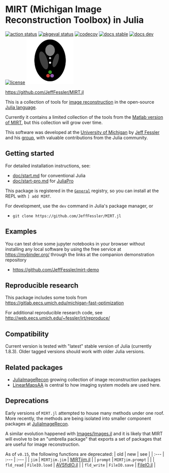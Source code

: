 # MIRT (Michigan Image Reconstruction Toolbox) in Julia

[![action status][action-img]][action-url]
[![pkgeval status][pkgeval-img]][pkgeval-url]
[![codecov][codecov-img]][codecov-url]
[![docs stable][docs-stable-img]][docs-stable-url]
[![docs dev][docs-dev-img]][docs-dev-url]
[![license][license-img]][license-url]
<img src="deps/mirt-logo.svg" alt="MIRTlogo" width="150"/>

https://github.com/JeffFessler/MIRT.jl

This is a collection of tools for
[image reconstruction](https://en.wikipedia.org/wiki/Iterative_reconstruction)
in the open-source
[Julia language](https://julialang.org/).

Currently it contains a limited
collection of the tools from the
[Matlab version of MIRT](https://github.com/JeffFessler/mirt),
but this collection will grow over time.

This software was developed at the
[University of Michigan](https://umich.edu/)
by
[Jeff Fessler](http://web.eecs.umich.edu/~fessler)
and his
[group](http://web.eecs.umich.edu/~fessler/group),
with valuable contributions from the Julia community.


## Getting started

For detailed installation instructions, see:
- [doc/start.md](https://github.com/JeffFessler/MIRT.jl/blob/main/doc/start.md)
for conventional Julia
- [doc/start-pro.md](https://github.com/JeffFessler/MIRT.jl/blob/main/doc/start-pro.md)
for
[JuliaPro](https://juliacomputing.com/products/juliapro.html)

This package is registered in the
[`General`](https://github.com/JuliaRegistries/General) registry,
so you can install at the REPL with `] add MIRT`.

For development,
use the `dev` command in Julia's package manager,
or
* `git clone https://github.com/JeffFessler/MIRT.jl`


## Examples

You can test drive some jupyter notebooks in your browser
without installing any local software
by using the free service at
https://mybinder.org/
through the links at the companion demonstration repository
* https://github.com/JeffFessler/mirt-demo


## Reproducible research

This package includes some tools from
https://gitlab.eecs.umich.edu/michigan-fast-optimization

For additional reproducible research code, see
http://web.eecs.umich.edu/~fessler/irt/reproduce/


## Compatibility

Current version is tested with "latest" stable version of Julia
(currently 1.8.3).
Older tagged versions should work with older Julia versions.


## Related packages

* [JuliaImageRecon](https://github.com/JuliaImageRecon)
  growing collection of image reconstruction packages
* [LinearMapsAA](https://github.com/JeffFessler/LinearMapsAA.jl)
  is central to how imaging system models are used here.


## Deprecations

Early versions of `MIRT.jl`
attempted to house many methods
under one roof.
More recently,
the methods are being isolated
into smaller component packages at
[JuliaImageRecon](https://github.com/JuliaImageRecon).

A similar evolution happened
with
[Images/Images.jl](https://github.com/JuliaImages/Images.jl)
and it is likely
that MIRT will evolve
to be an "umbrella package"
that exports a set of packages
that are useful for image reconstruction.

As of `v0.15`, the following functions are deprecated:
| old | new | see |
| :--- | :--- | :--- |
| `jim` | `MIRTjim.jim` | [MIRTjim.jl](https://github.com/JeffFessler/MIRTjim.jl) |
| `prompt` | `MIRTjim.prompt` | |
| `fld_read` | `FileIO.load` | [AVSfldIO.jl](https://github.com/JeffFessler/AVSfldIO.jl) |
| `fld_write` | `FileIO.save` | [FileIO.jl](https://github.com/JuliaIO/FileIO.jl) |


<!-- URLs -->
[action-img]: https://github.com/JeffFessler/MIRT.jl/workflows/Unit%20test/badge.svg
[action-url]: https://github.com/JeffFessler/MIRT.jl/actions
[build-img]: https://github.com/JeffFessler/MIRT.jl/workflows/CI/badge.svg?branch=main
[build-url]: https://github.com/JeffFessler/MIRT.jl/actions?query=workflow%3ACI+branch%3Amain
[pkgeval-img]: https://juliaci.github.io/NanosoldierReports/pkgeval_badges/M/MIRT.svg
[pkgeval-url]: https://juliaci.github.io/NanosoldierReports/pkgeval_badges/M/MIRT.html
[codecov-img]: https://codecov.io/github/JeffFessler/MIRT.jl/coverage.svg?branch=main
[codecov-url]: https://codecov.io/github/JeffFessler/MIRT.jl?branch=main
[docs-stable-img]: https://img.shields.io/badge/docs-stable-blue.svg
[docs-stable-url]: https://JeffFessler.github.io/MIRT.jl/stable
[docs-dev-img]: https://img.shields.io/badge/docs-dev-blue.svg
[docs-dev-url]: https://JeffFessler.github.io/MIRT.jl/dev
[license-img]: http://img.shields.io/badge/license-MIT-brightgreen.svg?style=flat
[license-url]: LICENSE
